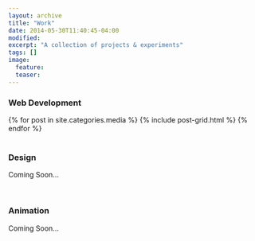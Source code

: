 ```yaml
---
layout: archive
title: "Work"
date: 2014-05-30T11:40:45-04:00
modified:
excerpt: "A collection of projects & experiments"
tags: []
image:
  feature:
  teaser:
---
```


### Web Development

<div class="tiles">
{% for post in site.categories.media %}
  {% include post-grid.html %}
{% endfor %}
</div><!-- /.tiles -->
<br>

### Design
Coming Soon...
<div class="tiles">

</div>
<br>

### Animation
Coming Soon...
<div class="tiles">

</div>